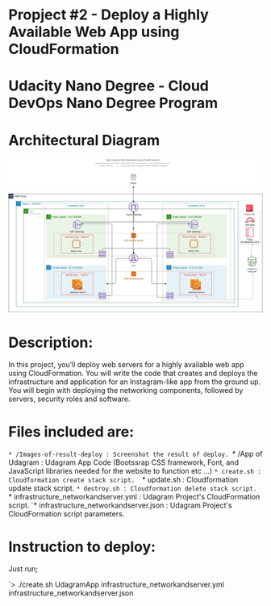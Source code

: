 # Propject #2 - Deploy a Highly Available Web App using CloudFormation

# Udacity Nano Degree - Cloud DevOps Nano Degree Program

# **Architectural Diagram**
<img src="./Udacity - Deploy a High-Availability Web App using CloudFormation - v1_0 (5)-Page-2.jpg">


# Description:
In this project, you’ll deploy web servers for a highly available web app using CloudFormation. You will write the code that creates and deploys the infrastructure and application for an Instagram-like app from the ground up. You will begin with deploying the networking components, followed by servers, security roles and software.

# Files included are:
`* /Images-of-result-deploy : Screenshot the result of deploy.
`* /App of Udagram : Udagram App Code (Bootssrap CSS framework, Font, and JavaScript libraries needed for the website to function etc ...)
`* create.sh : Cloudformation create stack script. 
`* update.sh : Cloudformation update stack script.
`* destroy.sh : Cloudformation delete stack script.
`* infrastructure_networkandserver.yml : Udagram Project's CloudFormation script.
`* infrastructure_networkandserver.json : Udagram Project's CloudFormation script parameters.

# Instruction to deploy:
Just run;

`> ./create.sh UdagramApp infrastructure_networkandserver.yml infrastructure_networkandserver.json

